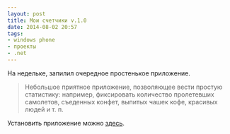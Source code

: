 ```yaml
---
layout: post
title: Мои счетчики v.1.0
date: 2014-08-02 20:57
tags: 
- windows phone
- проекты
- .net
---
```


На недельке, запилил очередное простенькое приложение.

> Небольшое приятное приложение, позволяющее вести простую статистику: например, фиксировать количество пролетевших самолетов, съеденных конфет, выпитых чашек кофе, красивых людей и т. п.

Установить приложение можно [здесь](http://www.windowsphone.com/en-us/store/app/my-counters/12aa9b0e-1423-41e8-8855-931ee60477c0).
